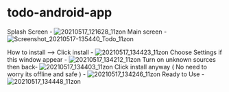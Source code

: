 # todo-android-app
Splash Screen - 
![20210517_121628_11zon](https://user-images.githubusercontent.com/81878722/118473163-4ee26700-b727-11eb-80f7-5eede491aba6.jpg)
Main screen - ![Screenshot_20210517-135440_Todo_11zon](https://user-images.githubusercontent.com/81878722/118473680-dfb94280-b727-11eb-9f90-f677b50c381e.jpg)

How to install -->
Click install - 
![20210517_134423_11zon](https://user-images.githubusercontent.com/81878722/118473894-18591c00-b728-11eb-96bb-0c9043216743.jpg)
Choose Settings if this window appear -
![20210517_134212_11zon](https://user-images.githubusercontent.com/81878722/118473994-358dea80-b728-11eb-9ac5-b52d137ba52d.jpg)
Turn on unknown sources then back- 
![20210517_134403_11zon](https://user-images.githubusercontent.com/81878722/118474424-ad5c1500-b728-11eb-990f-c713df8cacdb.jpg)
Click install anyway ( No need to worry its offline and safe ) -
![20210517_134246_11zon](https://user-images.githubusercontent.com/81878722/118474566-d67ca580-b728-11eb-9e3a-b3f54736bbc4.jpg)
Ready to Use  -
![20210517_134448_11zon](https://user-images.githubusercontent.com/81878722/118474768-0fb51580-b729-11eb-945e-f0a7ce4dff4e.jpg)
